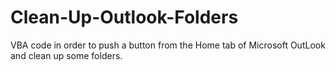 # Clean-Up-Outlook-Folders
VBA code in order to push a button from the Home tab of Microsoft OutLook and clean up some folders.





